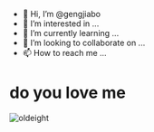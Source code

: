 - 👋 Hi, I’m @gengjiabo
- 👀 I’m interested in ...
- 🌱 I’m currently learning ...
- 💞️ I’m looking to collaborate on ...
- 📫 How to reach me ...
# do you love me
![oldeight](https://pic.rmb.bdstatic.com/d60a64d66a06d5132b88cae5030ad7fd.jpeg)
<!---
gengjiabo/gengjiabo is a ✨ special ✨ repository because its `README.md` (this file) appears on your GitHub profile.
You can click the Preview link to take a look at your changes.
--->
